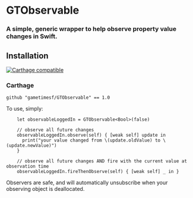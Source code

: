 # GTObservable
### A simple, generic wrapper to help observe property value changes in Swift. 

## Installation

[![Carthage compatible](https://img.shields.io/badge/Carthage-compatible-4BC51D.svg?style=flat)](https://github.com/Carthage/Carthage)

### Carthage

    github "gametimesf/GTObservable" == 1.0


To use, simply:

```
    let observableLoggedIn = GTObservable<Bool>(false)

    // observe all future changes 
    observableLoggedIn.observe(self) { [weak self] update in
      print("your value changed from \(update.oldValue) to \(update.newValue)")
    }

    // observe all future changes AND fire with the current value at observation time  
    observableLoggedIn.fireThenObserve(self) { [weak self] _ in }

```

Observers are safe, and will automatically unsubscribe when your observing  object is deallocated. 
